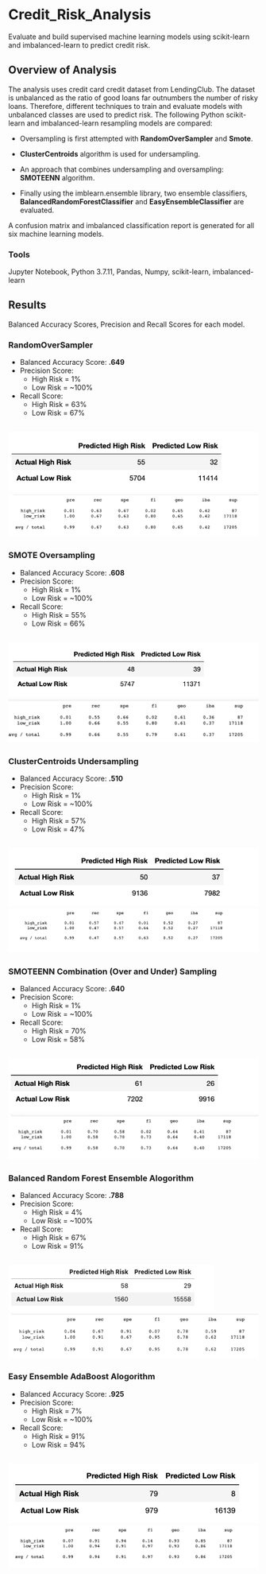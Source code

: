 # Credit_Risk_Analysis
Evaluate and build supervised machine learning models using scikit-learn and imbalanced-learn to predict credit risk.
## Overview of Analysis

The analysis uses credit card credit dataset from LendingClub.  The dataset is unbalanced as the ratio of good loans far outnumbers the number of risky loans. Therefore, different techniques to train and evaluate models with unbalanced classes are used to predict risk.  The following Python scikit-learn and imbalanced-learn resampling models are compared:

 - Oversampling is first attempted with **RandomOverSampler** and **Smote**.

- **ClusterCentroids** algorithm is used for undersampling.

- An approach that combines undersampling and oversampling:  **SMOTEENN** algorithm. 

- Finally using the imblearn.ensemble library, two ensemble classifiers, **BalancedRandomForestClassifier** and **EasyEnsembleClassifier** are evaluated.

A confusion matrix and imbalanced classification report is generated for all six machine learning models.

### Tools
Jupyter Notebook, Python 3.7.11, Pandas, Numpy, scikit-learn, imbalanced-learn

## Results
Balanced Accuracy Scores, Precision and Recall Scores for each model.

### RandomOverSampler
- Balanced Accuracy Score: **.649**
- Precision Score: 
  - High Risk = 1%
  - Low Risk = ~100%
- Recall Score:
  - High Risk = 63%
  - Low Risk = 67%

![Confusion](/Resources/randomSamplingConfusion.png)
![Classification](/Resources/randomSamplingClassification.png)
---
### SMOTE Oversampling
- Balanced Accuracy Score: **.608**
- Precision Score: 
  - High Risk = 1%
  - Low Risk = ~100%
- Recall Score:
  - High Risk = 55%
  - Low Risk = 66%

![Confusion](/Resources/SmoteConfusion.png)
![Classification](/Resources/SmoteClassification.png)
---
### ClusterCentroids Undersampling
- Balanced Accuracy Score: **.510**
- Precision Score: 
  - High Risk = 1%
  - Low Risk = ~100%
- Recall Score:
  - High Risk = 57%
  - Low Risk = 47%

![Confusion](/Resources/ClusterCentroidsConfusion.png)
![Classification](/Resources/ClusterCentroidsClassification.png)
---
### SMOTEENN Combination (Over and Under) Sampling
- Balanced Accuracy Score: **.640**
- Precision Score: 
  - High Risk = 1%
  - Low Risk = ~100%
- Recall Score:
  - High Risk = 70%
  - Low Risk = 58%

![Confusion](/Resources/SmoteennConfusion.png)
![Classification](/Resources/SmoteennClassification.png)
---

### Balanced Random Forest Ensemble Alogorithm
- Balanced Accuracy Score: **.788**
- Precision Score: 
  - High Risk = 4%
  - Low Risk = ~100%
- Recall Score:
  - High Risk = 67%
  - Low Risk = 91%

![Confusion](/Resources/BalancedForestConfusion.png)
![Classification](/Resources/BalancedForestClassification.png)
---

### Easy Ensemble AdaBoost Alogorithm
- Balanced Accuracy Score: **.925**
- Precision Score: 
  - High Risk = 7%
  - Low Risk = ~100%
- Recall Score:
  - High Risk = 91%
  - Low Risk = 94%

![Confusion](/Resources/EasyEnsembleConfusion.png)
![Classification](/Resources/EasyEnsembleClassification.png)
---
